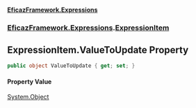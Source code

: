 #### [EficazFramework.Expressions](EficazFrameworkExpressions.md 'EficazFramework Expressions')
### [EficazFramework.Expressions](EficazFrameworkExpressions.md#EficazFramework.Expressions 'EficazFramework.Expressions').[ExpressionItem](EficazFramework.Expressions/ExpressionItem.md 'EficazFramework.Expressions.ExpressionItem')

## ExpressionItem.ValueToUpdate Property

```csharp
public object ValueToUpdate { get; set; }
```

#### Property Value
[System.Object](https://docs.microsoft.com/en-us/dotnet/api/System.Object 'System.Object')